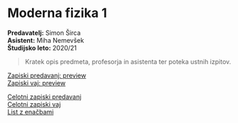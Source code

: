 # Moderna fizika 1
**Predavatelj:** Simon Širca \
**Asistent:** Miha Nemevšek \
**Študijsko leto:** 2020/21 

> Kratek opis predmeta, profesorja in asistenta ter poteka ustnih izpitov.

[Zapiski predavanj: preview]() \
[Zapiski vaj: preview]()

[Celotni zapiski predavanj](https://drive.google.com/file/d/1SJOnrY-tBoTU4-O9Dxm6my7nW9bSTiM0/view?usp=sharing) \
[Celotni zapiski vaj](https://drive.google.com/file/d/1d9fiQYJu3nuIfcYfiFhVwoTstNsBWuCp/view?usp=sharing) \
[List z enačbami](https://drive.google.com/file/d/1r681ofKuthkTrszMKtcSk1fDUSLsIxLU/view?usp=sharing)
